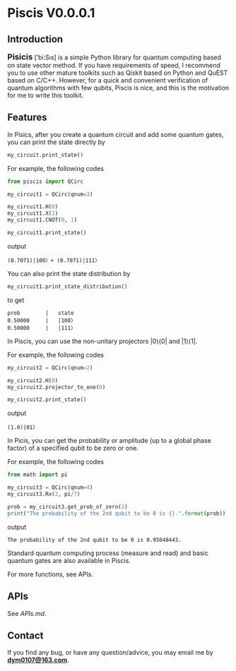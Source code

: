 # Piscis V0.0.0.1

## Introduction

<font size=4>**Pisicis**</font> [’bi:Sıs] is a  simple Python library for
quantum computing based on state vector method. 
If you have requirements of speed, I recommend you 
to use other mature toolkits such as Qiskit based on Python
and QuEST based on C/C++. However, for a quick and convenient verification of 
quantum algorithms with few qubits, Piscis is nice, and this is the motivation for me to write this toolkit.

## Features

In Pisics, after you create a quantum circuit and add some 
quantum gates, 
you can print the state directly by 

```Python
my_circuit.print_state()
```



For example, the following codes 

```Python
from piscis import QCirc

my_circuit1 = QCirc(qnum=3)

my_circuit1.H(0)
my_circuit1.X(2)
my_circuit1.CNOT(0, 1)

my_circuit1.print_state()
```
output 

```angular2html
(0.7071)|100〉+ (0.7071)|111〉
```

You can also print the state distribution by
```Python
my_circuit1.print_state_distribution()
```
to get
```angular2html
prob		|	state	
0.50000		|	|100〉
0.50000		|	|111〉
```

In Piscis, you can use the non-unitary projectors $|0\rangle\langle0|$ and $|1\rangle\langle1|$.

For example, the following codes 
```Python
my_circuit2 = QCirc(qnum=2)

my_circuit2.H(0)
my_circuit2.projector_to_one(0)

my_circuit2.print_state()
```
output
```angular2html
(1.0)|01〉
```

In Picis, you can get the probability or amplitude (up to a global phase factor) of a specified qubit 
to be zero or one.

For example, the following codes
```Python
from math import pi

my_circuit3 = QCirc(qnum=4)
my_circuit3.Rx(2, pi/7)

prob = my_circuit3.get_prob_of_zero(2)
print("The probability of the 2nd qubit to be 0 is {}.".format(prob))
```
output
```angular2html
The probability of the 2nd qubit to be 0 is 0.95048443.
```


Standard quantum computing process (measure and read) and basic 
quantum gates are also available in Piscis. 

For more functions, see APIs.

## APIs
See *APIs.md*.

## Contact

If you find any bug, or have any question/advice, you may 
email me by **dym0107@163.com**.

